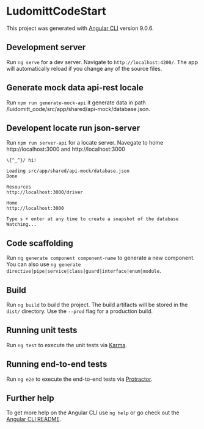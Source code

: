 # LudomittCodeStart

This project was generated with [Angular CLI](https://github.com/angular/angular-cli) version 9.0.6.

## Development server

Run `ng serve` for a dev server. Navigate to `http://localhost:4200/`. The app will automatically reload if you change any of the source files.

## Generate mock data api-rest locale

Run `npm run generate-mock-api` it generate data in path /luidomitt_code/src/app/shared/api-mock/database.json.

## Developent locate run json-server

Run `npm run server-api` for a locate server. Navegate to home http://localhost:3000 and http://localhost:3000

    \{^_^}/ hi!

    Loading src/app/shared/api-mock/database.json
    Done

    Resources
    http://localhost:3000/driver

    Home
    http://localhost:3000

    Type s + enter at any time to create a snapshot of the database
    Watching...

## Code scaffolding

Run `ng generate component component-name` to generate a new component. You can also use `ng generate directive|pipe|service|class|guard|interface|enum|module`.

## Build

Run `ng build` to build the project. The build artifacts will be stored in the `dist/` directory. Use the `--prod` flag for a production build.

## Running unit tests

Run `ng test` to execute the unit tests via [Karma](https://karma-runner.github.io).

## Running end-to-end tests

Run `ng e2e` to execute the end-to-end tests via [Protractor](http://www.protractortest.org/).

## Further help

To get more help on the Angular CLI use `ng help` or go check out the [Angular CLI README](https://github.com/angular/angular-cli/blob/master/README.md).
